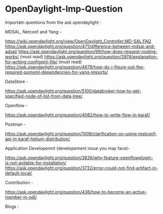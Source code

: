 # OpenDaylight-Imp-Question

Importatn questions from the ask.opendaylight :

MDSAL, Netconf and Yang - 

https://wiki.opendaylight.org/view/OpenDaylight_Controller:MD-SAL:FAQ
https://ask.opendaylight.org/question/471/difference-between-mdsal-and-adsal/
https://ask.opendaylight.org/question/99/how-does-request-routing-works/  (must read)
https://ask.opendaylight.org/question/3974/explanation-for-writing-configxml-file/ (must read)
https://ask.opendaylight.org/question/4679/how-do-i-figure-out-the-required-pomxml-dependencies-for-yang-imports/

DataStore -

https://ask.opendaylight.org/question/5100/databroker-how-to-get-specified-node-of-list-from-data-tree/

Openflow -

https://ask.opendaylight.org/question/4082/how-to-write-flow-in-karaf/

Postman -

https://ask.opendaylight.org/question/1008/clarification-on-using-restconf-api-in-karaf-helium-distribution/

Application Developemnt (developement issue you may face)-

https://ask.opendaylight.org/question/3826/why-feature-openflowplugin-is-not-avilable-for-installation/
https://ask.opendaylight.org/question/3732/error-could-not-find-artifact-in-default-local/

Contribution -

https://ask.opendaylight.org/question/436/how-to-become-an-active-member-in-odl/

Blogs :
